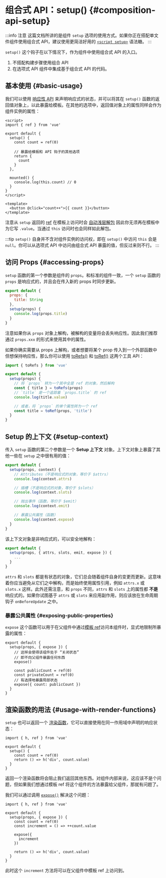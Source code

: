 # 组合式 API：setup()  {#composition-api-setup}

:::info 注意
这篇文档所讲的是组件 `setup` 选项的使用方式。如果你正在搭配单文件组件使用组合式 API，建议使用更简洁好用的 [`<script setup>`](/api/sfc-script-setup.html) 语法糖。
:::

`setup()` 这个钩子在以下情况下，作为组件中使用组合式 API 的入口。

1. 不搭配构建步骤使用组合 API
2. 在选项式 API 组件中集成基于组合式 API 的代码。

## 基本使用 {#basic-usage}

我们可以使用 [响应性 API](./reactivity-core.html) 来声明响应式的状态，并可以将其在 `setup()` 函数的返回值对象上，以此暴露给模板。在其他的选项中，返回值对象上的属性同样会作为组件实例的属性：<!-- 译者备注：（原文问题）这里是否使用选项和是否在组件实例上可用并没有因果关系，因此对 if 从句作了意译 -->

```vue
<script>
import { ref } from 'vue'

export default {
  setup() {
    const count = ref(0)

    // 暴露给模板和 API 钩子的其他选项
    return {
      count
    }
  },

  mounted() {
    console.log(this.count) // 0
  }
}
</script>

<template>
  <button @click="count++">{{ count }}</button>
</template>
```

注意从 `setup` 返回的 [ref](/api/reactivity-core.html#ref) 在模板上访问时会 [自动浅层解包](/guide/essentials/reactivity-fundamentals.html#ref-unwrapping-in-templates) 因此你无须再在模板中为它写 `.value`。当通过 `this` 访问时也会同样如此解包。

:::tip
`setup()` 自身并不含对组件实例的访问权，即在 `setup()` 中访问 `this` 会是 `null`。你可以从选项式 API 中访问由组合式 API 暴露的值，但反过来则不行。
:::

## 访问 Props  {#accessing-props}

`setup` 函数的第一个参数是组件的 `props`。和标准的组件一致，一个 `setup` 函数的 `props` 是响应式的，并且会在传入新的 props 时同步更新。

```js
export default {
  props: {
    title: String
  },
  setup(props) {
    console.log(props.title)
  }
}
```

注意如果你从 `props` 对象上解构，被解构的变量将会丢失响应性。因此我们推荐通过 `props.xxx` 的形式来使用其中的属性。

如果你确实需要从 props 上解构，或者想要将某个 prop 传入到一个外部函数中但想保持响应性，那么你可以使用 [toRefs()](./reactivity-utilities.html#torefs) 和 [toRef()](/api/reactivity-utilities.html#toref) 这两个工具 API：

```js
import { toRefs } from 'vue'

export default {
  setup(props) {
    // 将 `props` 转为一个其中全是 ref 的对象，然后解构
    const { title } = toRefs(props)
    // `title` 是一个追踪着 `props.title` 的 ref
    console.log(title.value)

    // 或者，将 `props` 的单个属性转为一个 ref
    const title = toRef(props, 'title')
  }
}
```

## Setup 的上下文 {#setup-context}

传入 `setup` 函数的第二个参数是一个 **Setup 上下文** 对象。上下文对象上暴露了其他一些在 `setup` 之中很有用的值：

```js
export default {
  setup(props, context) {
    // Attributes（不是响应式的对象，等价于 $attrs）
    console.log(context.attrs)

    // 插槽（不是响应式的对象，等价于 $slots）
    console.log(context.slots)

    // 抛出事件（函数，等价于 $emit）
    console.log(context.emit)

    // 暴露公共属性（函数）
    console.log(context.expose)
  }
}
```

该上下文对象是非响应式的，可以安全地解构：

```js
export default {
  setup(props, { attrs, slots, emit, expose }) {
    ...
  }
}
```

`attrs` 和 `slots` 都是有状态的对象，它们总会随着组件自身的变更而更新。这意味着你应当避免从它们之中解构，而是始终使用属性引用，例如 `attrs.x` 或 `slots.x` 这样。此外还需注意，和 `props` 不同，`attrs` 和 `slots` 上的属性都 **不是** 响应式的。如果你试图基于 `attrs` 或 `slots` 来应用副作用，则应该放在生命周期钩子 `onBeforeUpdate` 之中。

### 暴露公共属性 {#exposing-public-properties}

`expose` 这个函数可以用于在父组件中通过[模板 ref](/guide/essentials/template-refs.html#ref-on-component)访问本组件时，显式地限制所暴露的属性：

```js{5,10}
export default {
  setup(props, { expose }) {
    // 这样会使得该组件处于 “关闭状态”
    // 即不向父组件暴露任何东西
    expose()

    const publicCount = ref(0)
    const privateCount = ref(0)
    // 有选择地暴露局部状态
    expose({ count: publicCount })
  }
}
```

## 渲染函数的用法 {#usage-with-render-functions}

`setup` 也可以返回一个 [渲染函数](/guide/extras/render-function.html)，它可以直接使用在同一作用域中声明的响应状态：

```js{6}
import { h, ref } from 'vue'

export default {
  setup() {
    const count = ref(0)
    return () => h('div', count.value)
  }
}
```

返回一个渲染函数将会阻止我们返回其他东西。对组件内部来说，这应该不是个问题，但如果我们想通过模板 ref 将这个组件的方法暴露给父组件，那就有问题了。

我们可以通过调用 [`expose()`](#exposing-public-properties) 解决这个问题：

```js{8-10}
import { h, ref } from 'vue'

export default {
  setup(props, { expose }) {
    const count = ref(0)
    const increment = () => ++count.value

    expose({
      increment
    })

    return () => h('div', count.value)
  }
}
```

此时这个 `increment` 方法将可以在父组件中模板 ref 上访问到。
